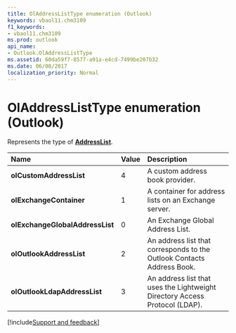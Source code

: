 ```yaml
---
title: OlAddressListType enumeration (Outlook)
keywords: vbaol11.chm3109
f1_keywords:
- vbaol11.chm3109
ms.prod: outlook
api_name:
- Outlook.OlAddressListType
ms.assetid: 60da59f7-8577-a91a-e4cd-7499be207b32
ms.date: 06/08/2017
localization_priority: Normal
---
```



# OlAddressListType enumeration (Outlook)

Represents the type of  **[AddressList](Outlook.AddressList.md)**.



|Name|Value|Description|
|:-----|:-----|:-----|
| **olCustomAddressList**|4|A custom address book provider.|
| **olExchangeContainer**|1|A container for address lists on an Exchange server.|
| **olExchangeGlobalAddressList**|0|An Exchange Global Address List.|
| **olOutlookAddressList**|2|An address list that corresponds to the Outlook Contacts Address Book.|
| **olOutlookLdapAddressList**|3|An address list that uses the Lightweight Directory Access Protocol (LDAP).|

[!include[Support and feedback](~/includes/feedback-boilerplate.md)]